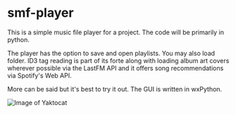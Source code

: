 # smf-player
This is a simple music file player for a project. The code will be primarily in python. 

The player has the option to save and open playlists. You may also load folder.
ID3 tag reading is part of its forte along with loading album art covers wherever possible via the LastFM API and it offers 
song recommendations via Spotify's Web API.

More can be said but it's best to try it out. The GUI is written in wxPython.

![Image of Yaktocat](https://github.com/roterabe/smf-player/blob/master/101708773_946001632486888_4817479256156143616_n.png)
